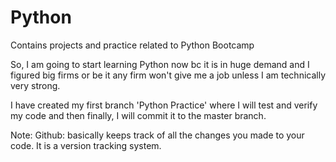 # Python
Contains projects and practice related to Python Bootcamp


So, I am going to start learning Python now bc it is in huge demand and I figured big firms or be it any firm won't give me a job unless I am technically very strong. 

I have created my first branch 'Python Practice' where I will test and verify my code and then finally, I will commit it to the master branch. 

Note: Github: basically keeps track of all the changes you made to your code. It is a version tracking system.
